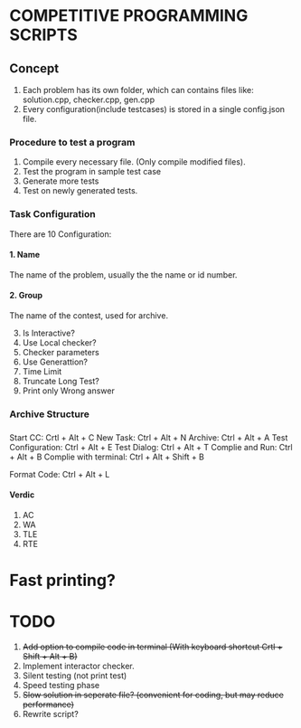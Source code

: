 # COMPETITIVE PROGRAMMING SCRIPTS

## Concept
1. Each problem has its own folder, which can contains files like: solution.cpp, checker.cpp, gen.cpp
2. Every configuration(include testcases) is stored in a single config.json file.
### Procedure to test a program
1. Compile every necessary file. (Only compile modified files).
2. Test the program in sample test case
3. Generate more tests
4. Test on newly generated tests.

### Task Configuration
There are 10 Configuration:
#### 1. Name
The name of the problem, usually the the name or id number.
#### 2. Group
The name of the contest, used for archive.

3. Is Interactive?
4. Use Local checker? 
5. Checker parameters
6. Use Generattion? 
7. Time Limit
8. Truncate Long Test?
9. Print only Wrong answer

### Archive Structure

### 
Start CC: Crtl + Alt + C
New Task: Ctrl + Alt + N
Archive: Ctrl + Alt + A
Test Configuration: Ctrl + Alt + E
Test Dialog: Ctrl + Alt + T
Complie and Run: Ctrl + Alt + B
Complie with terminal: Ctrl + Alt + Shift + B

Format Code: Ctrl + Alt + L




#### Verdic
1. AC
2. WA
3. TLE
4. RTE

# Fast printing?


# TODO
1. ~~Add option to compile code in terminal (With keyboard shortcut Crtl + Shift + Alt + B)~~
2. Implement interactor checker.
3. Silent testing (not print test)
4. Speed testing phase
5. ~~Slow solution in seperate file? (convenient for coding, but may reduce performance)~~
6. Rewrite script?